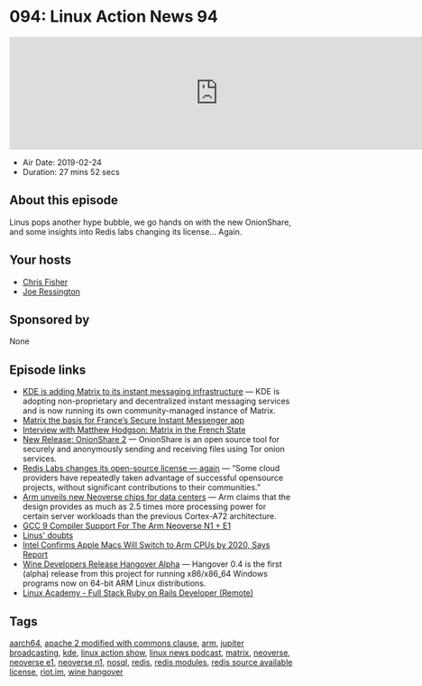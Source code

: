 # 094: Linux Action News 94

<iframe src="https://player.fireside.fm/v2/DAcK9LdX+cRm4p8JS?theme=dark" width="740" height="200" frameborder="0" scrolling="no"></iframe>

* Air Date: 2019-02-24
* Duration: 27 mins 52 secs

## About this episode

Linus pops another hype bubble, we go hands on with the new OnionShare, and some insights into Redis labs changing its license... Again.

## Your hosts
* [Chris Fisher](https://linuxactionnews.com/hosts/chris)
* [Joe Ressington](https://linuxactionnews.com/hosts/joe)

## Sponsored by

None



## Episode links

  * [KDE is adding Matrix to its instant messaging infrastructure](https://dot.kde.org/2019/02/20/kde-adding-matrix-its-im-framework "KDE is adding Matrix to its instant messaging infrastructure") — KDE is adopting non-proprietary and decentralized instant messaging services and is now running its own community-managed instance of Matrix.
  * [Matrix the basis for France’s Secure Instant Messenger app](https://matrix.org/blog/2018/04/26/matrix-and-riot-confirmed-as-the-basis-for-frances-secure-instant-messenger-app/ "Matrix the basis for France’s Secure Instant Messenger app")
  * [Interview with Matthew Hodgson: Matrix in the French State](https://fosdem.org/2019/interviews/matthew-hodgson/ "Interview with Matthew Hodgson: Matrix in the French State")
  * [New Release: OnionShare 2](https://blog.torproject.org/new-release-onionshare-2 "New Release: OnionShare 2") — OnionShare is an open source tool for securely and anonymously sending and receiving files using Tor onion services. 
  * [Redis Labs changes its open-source license — again](https://techcrunch.com/2019/02/21/redis-labs-changes-its-open-source-license-again/ "Redis Labs changes its open-source license — again") — “Some cloud providers have repeatedly taken advantage of successful opensource projects, without significant contributions to their communities.”
  * [Arm unveils new Neoverse chips for data centers](https://siliconangle.com/2019/02/20/arm-unveils-new-7-nanometer-neoverse-chips-data-centers-5g-networks/ "Arm unveils new Neoverse chips for data centers") — Arm claims that the design provides as much as 2.5 times more processing power for certain server workloads than the previous Cortex-A72 architecture.
  * [GCC 9 Compiler Support For The Arm Neoverse N1 + E1 ](https://www.phoronix.com/scan.php?page=news_item&px=Arm-Neoverse-GCC9-Compiler "GCC 9 Compiler Support For The Arm Neoverse N1 + E1 ")
  * [Linus' doubts](https://www.realworldtech.com/forum/?threadid=183440&curpostid=183486 "Linus' doubts")
  * [Intel Confirms Apple Macs Will Switch to Arm CPUs by 2020, Says Report](https://www.tomshardware.com/news/apple-mac-arm-cpus-2020-intel,38668.html "Intel Confirms Apple Macs Will Switch to Arm CPUs by 2020, Says Report")
  * [Wine Developers Release Hangover Alpha](https://www.phoronix.com/scan.php?page=news_item&px=Hangover-0.4-Alpha-Released&utm_source=feedburner&utm_medium=feed&utm_campaign=Feed%3A+Phoronix+%28Phoronix%29 "Wine Developers Release Hangover Alpha") — Hangover 0.4 is the first (alpha) release from this project for running x86/x86_64 Windows programs now on 64-bit ARM Linux distributions. 
  * [Linux Academy - Full Stack Ruby on Rails Developer (Remote)](https://jobs.lever.co/linuxacademy/b1b75b6a-a54c-4854-809f-f36ed4f08f28 "Linux Academy - Full Stack Ruby on Rails Developer \(Remote\)")



## Tags

[aarch64](https://linuxactionnews.com/tags/aarch64), [apache 2 modified with commons clause](https://linuxactionnews.com/tags/apache%202%20modified%20with%20commons%20clause), [arm](https://linuxactionnews.com/tags/arm), [jupiter broadcasting](https://linuxactionnews.com/tags/jupiter%20broadcasting), [kde](https://linuxactionnews.com/tags/kde), [linux action show](https://linuxactionnews.com/tags/linux%20action%20show), [linux news podcast](https://linuxactionnews.com/tags/linux%20news%20podcast), [matrix](https://linuxactionnews.com/tags/matrix), [neoverse](https://linuxactionnews.com/tags/neoverse), [neoverse e1](https://linuxactionnews.com/tags/neoverse%20e1), [neoverse n1](https://linuxactionnews.com/tags/neoverse%20n1), [nosql](https://linuxactionnews.com/tags/nosql), [redis](https://linuxactionnews.com/tags/redis), [redis modules](https://linuxactionnews.com/tags/redis%20modules), [redis source available license](https://linuxactionnews.com/tags/redis%20source%20available%20license), [riot.im](https://linuxactionnews.com/tags/riot.im), [wine hangover](https://linuxactionnews.com/tags/wine%20hangover)